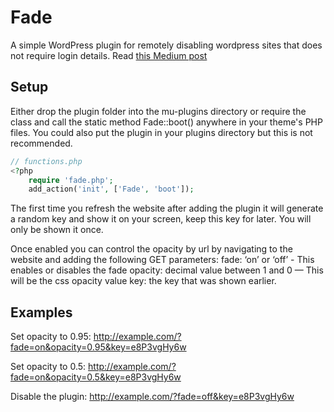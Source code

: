 # Fade

A simple WordPress plugin for remotely disabling wordpress sites that does not require login details.
Read [this Medium post](https://medium.com/@AnthonyBudd/how-to-get-your-freelance-clients-to-pay-58b3c0d0e91e#.19tmpclug)

## Setup
Either drop the plugin folder into the mu-plugins directory or require the class and call the static method Fade::boot() anywhere in your theme's PHP files. You could also put the plugin in your plugins directory but this is not recommended.
```php
// functions.php
<?php
    require 'fade.php';
    add_action('init', ['Fade', 'boot']);
````
The first time you refresh the website after adding the plugin it will generate a random key and show it on your screen, keep this key for later. You will only be shown it once.

Once enabled you can control the opacity by url by navigating to the website and adding the following GET parameters:
fade: ‘on’ or ‘off’ - This enables or disables the fade
opacity: decimal value between 1 and 0 — This will be the css opacity value
key: the key that was shown earlier.

## Examples
Set opacity to 0.95: http://example.com/?fade=on&opacity=0.95&key=e8P3vgHy6w

Set opacity to 0.5: http://example.com/?fade=on&opacity=0.5&key=e8P3vgHy6w

Disable the plugin: http://example.com/?fade=off&key=e8P3vgHy6w

